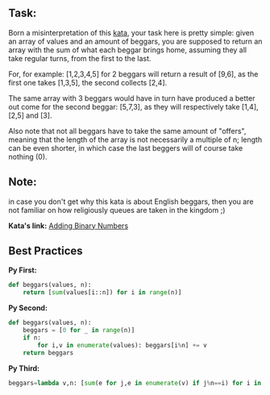 ## Task: 
Born a misinterpretation of this [kata](https://www.codewars.com/kata/simple-fun-number-334-two-beggars-and-gold/), your task here is pretty simple: given an array of values and an amount of beggars, you are supposed to return an array with the sum of what each beggar brings home, assuming they all take regular turns, from the first to the last.

For, for example: [1,2,3,4,5] for 2 beggars will return a result of [9,6], as the first one takes [1,3,5], the second collects [2,4].

The same array with 3 beggars would have in turn have produced a better out come for the second beggar: [5,7,3], as they will respectively take [1,4], [2,5] and [3].

Also note that not all beggars have to take the same amount of "offers", meaning that the length of the array is not necessarily a multiple of n; length can be even shorter, in which case the last beggers will of course take nothing (0).

## Note: 
in case you don't get why this kata is about English beggars, then you are not familiar on how religiously queues are taken in the kingdom ;)


**Kata's link:** [Adding Binary Numbers](http://www.codewars.com/kata/english-beggars/)


## Best Practices

**Py First:**
~~~py
def beggars(values, n):
    return [sum(values[i::n]) for i in range(n)]

~~~

**Py Second:**
~~~py
def beggars(values, n):
    beggars = [0 for _ in range(n)]
    if n:
        for i,v in enumerate(values): beggars[i%n] += v
    return beggars

~~~

**Py Third:**
~~~py
beggars=lambda v,n: [sum(e for j,e in enumerate(v) if j%n==i) for i in range(n)]
~~~
